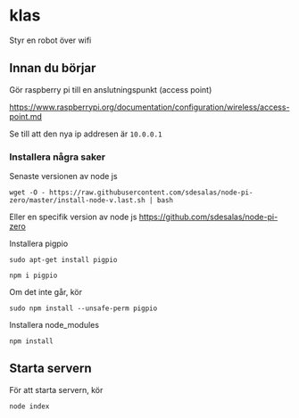# klas
Styr en robot över wifi

## Innan du börjar

Gör raspberry pi till en anslutningspunkt (access point)

https://www.raspberrypi.org/documentation/configuration/wireless/access-point.md

Se till att den nya ip addresen är `10.0.0.1`

### Installera några saker

Senaste versionen av node js

`wget -O - https://raw.githubusercontent.com/sdesalas/node-pi-zero/master/install-node-v.last.sh | bash` 

Eller en specifik version av node js https://github.com/sdesalas/node-pi-zero

Installera pigpio

`sudo apt-get install pigpio`

`npm i pigpio`

Om det inte går, kör

`sudo npm install --unsafe-perm pigpio`

Installera node_modules

`npm install`

## Starta servern

För att starta servern, kör

`node index`
